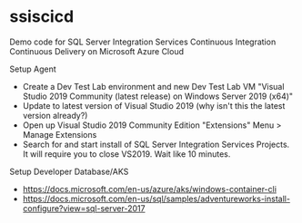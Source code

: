 # ssiscicd
Demo code for SQL Server Integration Services Continuous Integration Continuous Delivery on Microsoft Azure Cloud


Setup Agent
- Create a Dev Test Lab environment and new Dev Test Lab VM "Visual Studio 2019 Community (latest release) on Windows Server 2019 (x64)"
- Update to latest version of Visual Studio 2019 (why isn't this the latest version already?)
- Open up Visual Studio 2019 Community Edition "Extensions" Menu > Manage Extensions
- Search for and start install of SQL Server Integration Services Projects. It will require you to close VS2019. Wait like 10 minutes.

Setup Developer Database/AKS
- https://docs.microsoft.com/en-us/azure/aks/windows-container-cli
- https://docs.microsoft.com/en-us/sql/samples/adventureworks-install-configure?view=sql-server-2017

